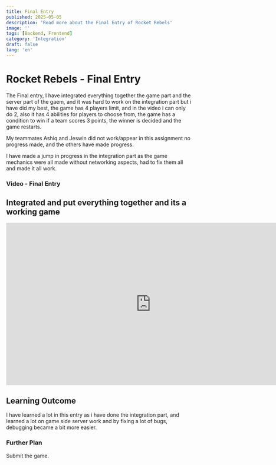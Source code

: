 ```yaml
---
title: Final Entry
published: 2025-05-05
description: 'Read more about the Final Entry of Rocket Rebels'
image: ''
tags: [Backend, Frontend]
category: 'Integration'
draft: false 
lang: 'en'
---
```


# Rocket Rebels - Final Entry

The Final entry, I have integrated everything together the game part and the server part of the gaem, and it was hard to work on the integration part but i have did my best, the game has 4 players limit, and in the video i can only do 2, also it has 4 abilities for players to choose from, the game has a condition to win if a team scores 3 points, the winner is decided and the game restarts.

My teammates Ashiq and Jeswin did not work/appear in this assignment no progress made, and the others have made progress.

I have made a jump in progress in the integration part as the game mechanics were all made without networking aspects, had to fix them all and made it all work.

### Video - Final Entry
Integrated and put everything together and its a working game
---
<iframe width="784" height="441" src="https://www.youtube.com/embed/to4CkCEAiek" title="Final Entry" frameborder="0" allow="accelerometer; autoplay; clipboard-write; encrypted-media; gyroscope; picture-in-picture; web-share" referrerpolicy="strict-origin-when-cross-origin" allowfullscreen></iframe>

## Learning Outcome
I have learned a lot in this entry as i have done the integration part, and learned a lot on game side server work and by fixing a lot of bugs, debugging became a bit more easier.

### Further Plan
Submit the game.